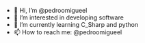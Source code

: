 - 👋 Hi, I’m @pedroomigueel
- 👀 I’m interested in developing software
- 🌱 I’m currently learning C_Sharp and python
- 📫 How to reach me: @pedroomigueel
